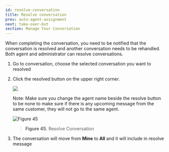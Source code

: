 ```yaml
---
id: resolve-conversation
title: Resolve conversation
prev: auto-agent-assignment
next: take-over-bot
section: Manage Your Conversation
---
```


When completing the conversation, you need to be notified that the conversation is resolved and another conversation needs to be rehandled. Both agent and administrator can resolve conversations.

1. Go to conversation, choose the selected conversation you want to resolved
2. Click the resolved button on the upper right corner.

    <div className="info">
        <img loading="lazy" className="borderless" src="/assets/images/icon-info.svg" />
        <p>
                Note: Make sure you change the agent name beside the resolve button to be none to make sure if there is any upcoming message from the same customer, they will not go to the same agent.
        </p>
    </div>

    ![Figure 45](/assets/images/products/kata-omnichat/image45.png)

    > **Figure 45.** Resolve Conversation

3. The conversation will move from **Mine** to **All** and it will include in resolve message
